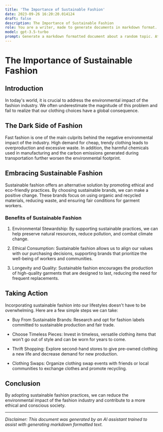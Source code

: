 ```yaml
---
title: 'The Importance of Sustainable Fashion'
date: 2023-09-26 16:20:20.014124
draft: false
description: The Importance of Sustainable Fashion
role: You are a writer, made to generate documents in markdown format. It is very important that all of the documents you generate are in valid markdown format.
model: gpt-3.5-turbo
prompt: Generate a markdown formatted document about a random topic. At the bottom, include a disclaimer explaining that the document was generated by you. The first line of the document should be the title. Make sure that the entire document is in proper markdown format, using a mix of various tags to make the document visually appealing.
---
```


# The Importance of Sustainable Fashion

## Introduction

In today's world, it is crucial to address the environmental impact of the fashion industry. We often underestimate the magnitude of this problem and fail to realize that our clothing choices have a global consequence. 

## The Dark Side of Fashion

Fast fashion is one of the main culprits behind the negative environmental impact of the industry. High demand for cheap, trendy clothing leads to overproduction and excessive waste. In addition, the harmful chemicals used in manufacturing and the carbon emissions generated during transportation further worsen the environmental footprint.

## Embracing Sustainable Fashion

Sustainable fashion offers an alternative solution by promoting ethical and eco-friendly practices. By choosing sustainable brands, we can make a positive change. These brands focus on using organic and recycled materials, reducing waste, and ensuring fair conditions for garment workers.

### Benefits of Sustainable Fashion

1. Environmental Stewardship: By supporting sustainable practices, we can help preserve natural resources, reduce pollution, and combat climate change.

2. Ethical Consumption: Sustainable fashion allows us to align our values with our purchasing decisions, supporting brands that prioritize the well-being of workers and communities.

3. Longevity and Quality: Sustainable fashion encourages the production of high-quality garments that are designed to last, reducing the need for frequent replacements.

## Taking Action

Incorporating sustainable fashion into our lifestyles doesn't have to be overwhelming. Here are a few simple steps we can take:

- Buy From Sustainable Brands: Research and opt for fashion labels committed to sustainable production and fair trade.

- Choose Timeless Pieces: Invest in timeless, versatile clothing items that won't go out of style and can be worn for years to come.

- Thrift Shopping: Explore second-hand stores to give pre-owned clothing a new life and decrease demand for new production.

- Clothing Swaps: Organize clothing swap events with friends or local communities to exchange clothes and promote recycling.

## Conclusion

By adopting sustainable fashion practices, we can reduce the environmental impact of the fashion industry and contribute to a more ethical and conscious society.

---

*Disclaimer: This document was generated by an AI assistant trained to assist with generating markdown formatted text.*